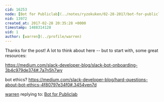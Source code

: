 ```yaml
---
cid: 16253
node: [Bot for Publiclab](../notes/ryzokuken/02-28-2017/bot-for-publiclab)
nid: 13972
created_at: 2017-02-28 20:35:28 +0000
timestamp: 1488314128
uid: 1
author: [warren](../profile/warren)
---
```


Thanks for the post! A lot to think about here -- but to start with, some great resources: 

https://medium.com/slack-developer-blog/slack-bot-onboarding-3b4c979de374#.7a7n5h7wy

bot ethics? https://medium.com/slack-developer-blog/hard-questions-about-bot-ethics-4f80797e34f0#.3454ven7d

[warren](../profile/warren) replying to: [Bot for Publiclab](../notes/ryzokuken/02-28-2017/bot-for-publiclab)

